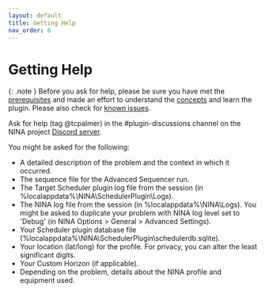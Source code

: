 ```yaml
---
layout: default
title: Getting Help
nav_order: 6
---
```


# Getting Help

{: .note }
Before you ask for help, please be sure you have met the [prerequisites](getting-started.html#prerequisites) and made an effort to understand the [concepts](../concepts/index.html) and learn the plugin.  Please also check for [known issues](release.html#known-issues).

Ask for help (tag @tcpalmer) in the #plugin-discussions channel on the NINA project [Discord server](https://discord.com/invite/rWRbVbw).

You might be asked for the following:
* A detailed description of the problem and the context in which it occurred.
* The sequence file for the Advanced Sequencer run.
* The Target Scheduler plugin log file from the session (in %localappdata%\NINA\SchedulerPlugin\Logs\).
* The NINA log file from the session (in %localappdata%\NINA\Logs\).  You might be asked to duplicate your problem with NINA log level set to 'Debug' (in NINA Options > General > Advanced Settings).
* Your Scheduler plugin database file (%localappdata%\NINA\SchedulerPlugin\schedulerdb.sqlite).
* Your location (lat/long) for the profile.  For privacy, you can alter the least significant digits.
* Your Custom Horizon (if applicable).
* Depending on the problem, details about the NINA profile and equipment used.
